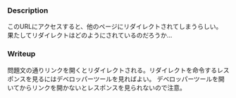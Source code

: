 ### Description
このURLにアクセスすると、他のページにリダイレクトされてしまうらしい。
果たしてリダイレクトはどのようにされているのだろうか…

### Writeup
問題文の通りリンクを開くとリダイレクトされる。リダイレクトを命令するレスポンスを見るにはデベロッパーツールを見ればよい。
デベロッパーツールを開いてからリンクを開かないとレスポンスを見られないので注意。
